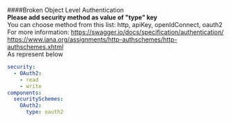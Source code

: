 ####Broken Object Level Authentication  
**Please add security method as value of "type" key**  
You can choose method from this list: http, apiKey, openIdConnect, oauth2   
For more information: https://swagger.io/docs/specification/authentication/    
https://www.iana.org/assignments/http-authschemes/http-authschemes.xhtml  
As represent below 
```yaml
security:
  - OAuth2:
    - read
    - write
components:
  securitySchemes:
    OAuth2:
      type: oauth2
```